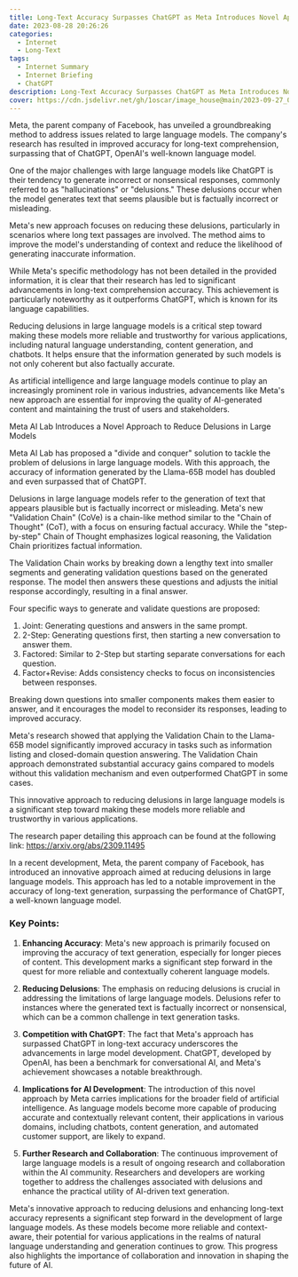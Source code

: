 ```yaml
---
title: Long-Text Accuracy Surpasses ChatGPT as Meta Introduces Novel Approach to Reduce Large Model Delusions
date: 2023-08-28 20:26:26
categories:
  - Internet
  - Long-Text 
tags:
  - Internet Summary 
  - Internet Briefing
  - ChatGPT
description: Long-Text Accuracy Surpasses ChatGPT as Meta Introduces Novel Approach to Reduce Large Model Delusions
cover: https://cdn.jsdelivr.net/gh/1oscar/image_house@main/2023-09-27_001229.png
---
```





Meta, the parent company of Facebook, has unveiled a groundbreaking method to address issues related to large language models. The company's research has resulted in improved accuracy for long-text comprehension, surpassing that of ChatGPT, OpenAI's well-known language model.

One of the major challenges with large language models like ChatGPT is their tendency to generate incorrect or nonsensical responses, commonly referred to as "hallucinations" or "delusions." These delusions occur when the model generates text that seems plausible but is factually incorrect or misleading.

Meta's new approach focuses on reducing these delusions, particularly in scenarios where long text passages are involved. The method aims to improve the model's understanding of context and reduce the likelihood of generating inaccurate information.

While Meta's specific methodology has not been detailed in the provided information, it is clear that their research has led to significant advancements in long-text comprehension accuracy. This achievement is particularly noteworthy as it outperforms ChatGPT, which is known for its language capabilities.

Reducing delusions in large language models is a critical step toward making these models more reliable and trustworthy for various applications, including natural language understanding, content generation, and chatbots. It helps ensure that the information generated by such models is not only coherent but also factually accurate.

As artificial intelligence and large language models continue to play an increasingly prominent role in various industries, advancements like Meta's new approach are essential for improving the quality of AI-generated content and maintaining the trust of users and stakeholders.



Meta AI Lab Introduces a Novel Approach to Reduce Delusions in Large Models

Meta AI Lab has proposed a "divide and conquer" solution to tackle the problem of delusions in large language models. With this approach, the accuracy of information generated by the Llama-65B model has doubled and even surpassed that of ChatGPT.

Delusions in large language models refer to the generation of text that appears plausible but is factually incorrect or misleading. Meta's new "Validation Chain" (CoVe) is a chain-like method similar to the "Chain of Thought" (CoT), with a focus on ensuring factual accuracy. While the "step-by-step" Chain of Thought emphasizes logical reasoning, the Validation Chain prioritizes factual information.

The Validation Chain works by breaking down a lengthy text into smaller segments and generating validation questions based on the generated response. The model then answers these questions and adjusts the initial response accordingly, resulting in a final answer.

Four specific ways to generate and validate questions are proposed:
1. Joint: Generating questions and answers in the same prompt.
2. 2-Step: Generating questions first, then starting a new conversation to answer them.
3. Factored: Similar to 2-Step but starting separate conversations for each question.
4. Factor+Revise: Adds consistency checks to focus on inconsistencies between responses.

Breaking down questions into smaller components makes them easier to answer, and it encourages the model to reconsider its responses, leading to improved accuracy.

Meta's research showed that applying the Validation Chain to the Llama-65B model significantly improved accuracy in tasks such as information listing and closed-domain question answering. The Validation Chain approach demonstrated substantial accuracy gains compared to models without this validation mechanism and even outperformed ChatGPT in some cases.

This innovative approach to reducing delusions in large language models is a significant step toward making these models more reliable and trustworthy in various applications. 

The research paper detailing this approach can be found at the following link: https://arxiv.org/abs/2309.11495



In a recent development, Meta, the parent company of Facebook, has introduced an innovative approach aimed at reducing delusions in large language models. This approach has led to a notable improvement in the accuracy of long-text generation, surpassing the performance of ChatGPT, a well-known language model.

### Key Points:

1. **Enhancing Accuracy**: Meta's new approach is primarily focused on improving the accuracy of text generation, especially for longer pieces of content. This development marks a significant step forward in the quest for more reliable and contextually coherent language models.

2. **Reducing Delusions**: The emphasis on reducing delusions is crucial in addressing the limitations of large language models. Delusions refer to instances where the generated text is factually incorrect or nonsensical, which can be a common challenge in text generation tasks.

3. **Competition with ChatGPT**: The fact that Meta's approach has surpassed ChatGPT in long-text accuracy underscores the advancements in large model development. ChatGPT, developed by OpenAI, has been a benchmark for conversational AI, and Meta's achievement showcases a notable breakthrough.

4. **Implications for AI Development**: The introduction of this novel approach by Meta carries implications for the broader field of artificial intelligence. As language models become more capable of producing accurate and contextually relevant content, their applications in various domains, including chatbots, content generation, and automated customer support, are likely to expand.

5. **Further Research and Collaboration**: The continuous improvement of large language models is a result of ongoing research and collaboration within the AI community. Researchers and developers are working together to address the challenges associated with delusions and enhance the practical utility of AI-driven text generation.

Meta's innovative approach to reducing delusions and enhancing long-text accuracy represents a significant step forward in the development of large language models. As these models become more reliable and context-aware, their potential for various applications in the realms of natural language understanding and generation continues to grow. This progress also highlights the importance of collaboration and innovation in shaping the future of AI.